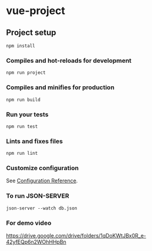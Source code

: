 # vue-project

## Project setup
```
npm install
```

### Compiles and hot-reloads for development
```
npm run project
```

### Compiles and minifies for production
```
npm run build
```

### Run your tests
```
npm run test
```

### Lints and fixes files
```
npm run lint
```

### Customize configuration
See [Configuration Reference](https://cli.vuejs.org/config/).

### To run JSON-SERVER
```
json-server --watch db.json
```

### For demo video
 https://drive.google.com/drive/folders/1qDoKWtJBx0R_e-42yfEQp6n2WOhHHpBn
